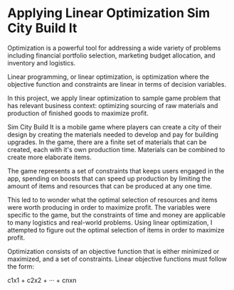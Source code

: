 # Applying Linear Optimization Sim City Build It

Optimization is a powerful tool for addressing a wide variety of problems including
financial portfolio selection, marketing budget allocation, and inventory and logistics.

Linear programming, or linear optimization, is optimization where the objective function and constraints are linear in terms of decision variables.

In this project, we apply linear optimization to sample game problem that has relevant business context: optimizing
sourcing of raw materials and production of finished goods to maximize profit.

Sim City Build It is a mobile game where players can create a city of their design
by creating the materials needed to develop and pay for building upgrades. In the game,
there are a finite set of materials that can be created, each with it's own production time.
Materials can be combined to create more elaborate items.

The game represents a set of constraints that keeps users engaged in the app,
spending on boosts that can speed up production by limiting the amount of items and resources
that can be produced at any one time.

This led to to wonder what the optimal selection of resources and items were worth producing
in order to maximize profit. The variables were specific to the game, but the constraints of time and money
are applicable to many logistics and real-world problems. Using linear optimization,
I attempted to figure out the optimal selection of items in order to maximize profit.

Optimization consists of an objective function that is either minimized or maximized,
and a set of constraints. Linear objective functions must follow the form:

c1x1 + c2x2 + ··· + cnxn
